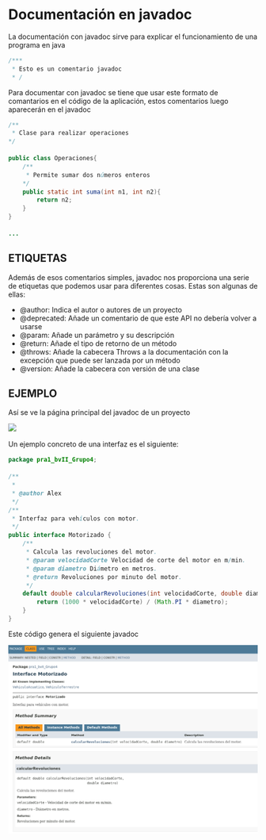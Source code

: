 # Documentación en javadoc
La documentación con javadoc sirve para explicar el funcionamiento de una programa en java 

```java
/***
 * Esto es un comentario javadoc
 * /
```
Para documentar con javadoc se tiene que usar este formato de comantarios en el código de la aplicación, estos comentarios luego aparecerán en el javadoc

```java
/**
 * Clase para realizar operaciones
*/

public class Operaciones{
    /**
     * Permite sumar dos números enteros
    */
    public static int suma(int n1, int n2){
        return n2;
    }
}

...
```
## ETIQUETAS
Además de esos comentarios simples, javadoc nos proporciona una serie de etiquetas que podemos usar para diferentes cosas. Estas son algunas de ellas:

- @author: Indica el autor o autores de un proyecto
- @deprecated: Añade un comentario de que este API no debería volver a usarse
- @param: Añade un parámetro y su descripción 
- @return: Añade el tipo de retorno de un método
- @throws: Añade la cabecera Throws a la documentación con la excepción que puede ser lanzada por un método
- @version: Añade la cabecera con versión de una clase

## EJEMPLO
Así se ve la página principal del javadoc de un proyecto

![](assets/javadoc.png)

Un ejemplo concreto de una interfaz es el siguiente:

```java
package pra1_bvII_Grupo4;

/**
 *
 * @author Alex
 */
/**
 * Interfaz para vehículos con motor.
 */
public interface Motorizado {
    /**
     * Calcula las revoluciones del motor.
     * @param velocidadCorte Velocidad de corte del motor en m/min.
     * @param diametro Diámetro en metros.
     * @return Revoluciones por minuto del motor.
     */
    default double calcularRevoluciones(int velocidadCorte, double diametro) {
        return (1000 * velocidadCorte) / (Math.PI * diametro);
    }
}
```
Este código genera el siguiente javadoc

![](assets/javadoc_interfaz.png)